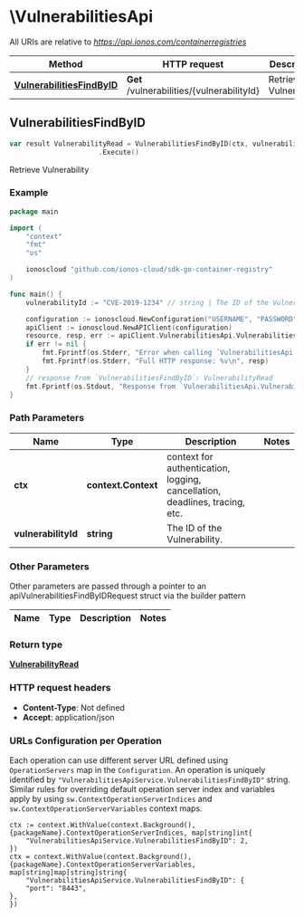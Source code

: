 # \VulnerabilitiesApi

All URIs are relative to *https://api.ionos.com/containerregistries*

|Method | HTTP request | Description|
|------------- | ------------- | -------------|
|[**VulnerabilitiesFindByID**](VulnerabilitiesApi.md#VulnerabilitiesFindByID) | **Get** /vulnerabilities/{vulnerabilityId} | Retrieve Vulnerability|



## VulnerabilitiesFindByID

```go
var result VulnerabilityRead = VulnerabilitiesFindByID(ctx, vulnerabilityId)
                      .Execute()
```

Retrieve Vulnerability



### Example

```go
package main

import (
    "context"
    "fmt"
    "os"

    ionoscloud "github.com/ionos-cloud/sdk-go-container-registry"
)

func main() {
    vulnerabilityId := "CVE-2019-1234" // string | The ID of the Vulnerability.

    configuration := ionoscloud.NewConfiguration("USERNAME", "PASSWORD", "TOKEN", "HOST_URL")
    apiClient := ionoscloud.NewAPIClient(configuration)
    resource, resp, err := apiClient.VulnerabilitiesApi.VulnerabilitiesFindByID(context.Background(), vulnerabilityId).Execute()
    if err != nil {
        fmt.Fprintf(os.Stderr, "Error when calling `VulnerabilitiesApi.VulnerabilitiesFindByID``: %v\n", err)
        fmt.Fprintf(os.Stderr, "Full HTTP response: %v\n", resp)
    }
    // response from `VulnerabilitiesFindByID`: VulnerabilityRead
    fmt.Fprintf(os.Stdout, "Response from `VulnerabilitiesApi.VulnerabilitiesFindByID`: %v\n", resource)
}
```

### Path Parameters


|Name | Type | Description  | Notes|
|------------- | ------------- | ------------- | -------------|
|**ctx** | **context.Context** | context for authentication, logging, cancellation, deadlines, tracing, etc.|
|**vulnerabilityId** | **string** | The ID of the Vulnerability. | |

### Other Parameters

Other parameters are passed through a pointer to an apiVulnerabilitiesFindByIDRequest struct via the builder pattern


|Name | Type | Description  | Notes|
|------------- | ------------- | ------------- | -------------|

### Return type

[**VulnerabilityRead**](../models/VulnerabilityRead.md)

### HTTP request headers

- **Content-Type**: Not defined
- **Accept**: application/json


### URLs Configuration per Operation
Each operation can use different server URL defined using `OperationServers` map in the `Configuration`.
An operation is uniquely identified by `"VulnerabilitiesApiService.VulnerabilitiesFindByID"` string.
Similar rules for overriding default operation server index and variables apply by using `sw.ContextOperationServerIndices` and `sw.ContextOperationServerVariables` context maps.

```golang
ctx := context.WithValue(context.Background(), {packageName}.ContextOperationServerIndices, map[string]int{
    "VulnerabilitiesApiService.VulnerabilitiesFindByID": 2,
})
ctx = context.WithValue(context.Background(), {packageName}.ContextOperationServerVariables, map[string]map[string]string{
    "VulnerabilitiesApiService.VulnerabilitiesFindByID": {
    "port": "8443",
},
})
```

